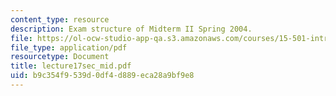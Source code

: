 ```yaml
---
content_type: resource
description: Exam structure of Midterm II Spring 2004.
file: https://ol-ocw-studio-app-qa.s3.amazonaws.com/courses/15-501-introduction-to-financial-and-managerial-accounting-spring-2004/b9c354f9539d0df4d889eca28a9bf9e8_lecture17sec_mid.pdf
file_type: application/pdf
resourcetype: Document
title: lecture17sec_mid.pdf
uid: b9c354f9-539d-0df4-d889-eca28a9bf9e8
---
```

